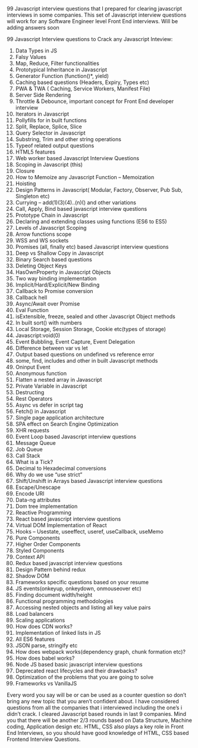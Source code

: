 99 Javascript interview questions that I prepared for clearing javascript interviews in some companies. This set of Javascript interview questions will work for any Software Engineer level Front End interviews.
Will be adding answers soon

99 Javascript Interview questions to Crack any Javascript Inteview:

1. Data Types in JS
2. Falsy Values
3. Map, Reduce, Filter functionalities
4. Prototypical Inheritance in Javascript
5. Generator Function (function()*, yield)
6. Caching based questions (Headers, Expiry, Types etc)
7. PWA & TWA ( Caching, Service Workers, Manifest File)
8. Server Side Rendering
9. Throttle & Debounce, important concept for Front End developer interview
10. Iterators in Javascript
11. Pollyfills for in built functions
12. Split, Replace, Splice, Slice
13. Query Selector in Javascript
14. Substring, Trim and other string operations
15. Typeof related output questions
16. HTML5 features
17. Web worker based Javascript Interview Questions
18. Scoping in Javascript (this)
19. Closure
20. How to Memoize any Javascript Function – Memoization
21. Hoisting
22. Design Patterns in Javascript( Modular, Factory, Observer, Pub Sub, Singleton etc)
23. Currying – add(1)(3)(4)..(n)() and other variations
24. Call, Apply, Bind based javascript interview questions
25. Prototype Chain in Javascript
26. Declaring and extending classes using functions (ES6 to ES5)
27. Levels of Javascript Scoping
28. Arrow functions scope
29. WSS and WS sockets
30. Promises (all, finally etc) based Javascript interview questions
31. Deep vs Shallow Copy in Javascript
32. Binary Search based questions
33. Deleting Object Keys
34. HasOwnProperty in Javascript Objects
35. Two way binding implementation
36. Implicit/Hard/Explicit/New Binding
37. Callback to Promise conversion
38. Callback hell
39. Async/Await over Promise
40. Eval Function
41. isExtensible, freeze, sealed and other Javascript Object methods
42. In built sort() with numbers
43. Local Storage, Session Storage, Cookie etc(types of storage)
44. Javascript:void(0)
45. Event Bubbling, Event Capture, Event Delegation
46. Difference between var vs let
47. Output based questions on undefined vs reference error 
48. some, find, includes and other in built Javascript methods
49. Oninput Event
50. Anonymous function
51. Flatten a nested array in Javascript
52. Private Variable in Javascript
53. Destructing
54. Rest Operators
55. Async vs defer in script tag
56. Fetch() in Javascript
57. Single page application architecture
58. SPA effect on Search Engine Optimization 
59. XHR requests
60. Event Loop based Javascript interview questions
61. Message Queue
62. Job Queue
63. Call Stack
64. What is a Tick?
65. Decimal to Hexadecimal conversions
66. Why do we use “use strict”
67. Shift/Unshift in Arrays based Javascript interview questions
68. Escape/Unescape
69. Encode URI
70. Data-ng attributes
71. Dom tree implementation
72. Reactive Programming
73. React based javascript interview questions
74. Virtual DOM Implementation of React
75. Hooks – Usestate, useeffect, useref, useCallback, useMemo
76. Pure Components
77. Higher Order Components
78. Styled Components
79. Context API
80. Redux based javascript interview questions
81. Design Pattern behind redux
82. Shadow DOM
83. Frameworks specific questions based on your resume
84. JS events(onkeyup, onkeydown, onmouseover etc)
85. Finding document width/height
86. Functional programming methodologies
87. Accessing nested objects and listing all key value pairs
88. Load balancers
89. Scaling applications
90. How does CDN works?
91. Implementation of linked lists in JS
92. All ES6 features
93. JSON parse, stringify etc
94. How does webpack works(dependency graph, chunk formation etc)?
95. How does babel works?
96. Node JS based basic javascript interview questions
97. Deprecated react lifecycles and their drawbacks?
98. Optimization of the problems that you are going to solve
99. Frameworks vs VanillaJS

Every word you say will be or can be used as a counter question so don’t bring any new topic that you aren’t confident about.
I have considered questions from all the companies that i interviewed including the one’s i didn’t crack. I cleared Javascript based rounds in last 9 companies. Mind you that there will be another 2/3 rounds based on Data Structure, Machine coding, Application design etc. HTML, CSS also plays a key role in Front End Interviews, so you should have good knowledge of HTML, CSS based Frontend Interview Questions.